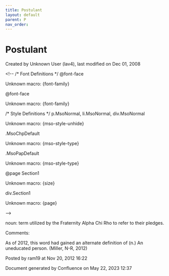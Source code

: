 ```yaml
---
title: Postulant
layout: default
parent: P
nav_order:
---
```


# Postulant

Created by  Unknown User (lav4), last modified on Dec 01, 2008

&lt;!--  /* Font Definitions */  @font-face 	

Unknown macro: {font-family} 

@font-face 	

Unknown macro: {font-family} 

/* Style Definitions */  p.MsoNormal, li.MsoNormal, div.MsoNormal 	

Unknown macro: {mso-style-unhide} 

.MsoChpDefault 	

Unknown macro: {mso-style-type} 

.MsoPapDefault 	

Unknown macro: {mso-style-type} 

@page Section1 	

Unknown macro: {size} 

div.Section1 	

Unknown macro: {page} 

--&gt;

noun: term utilized by the Fraternity Alpha Chi Rho to refer to their pledges.

Comments:

As of 2012, this word had gained an alternate definition of (n.) An uneducated person. (Miller, N-R, 2012)

Posted by ram19 at Nov 20, 2012 16:22

Document generated by Confluence on May 22, 2023 12:37


